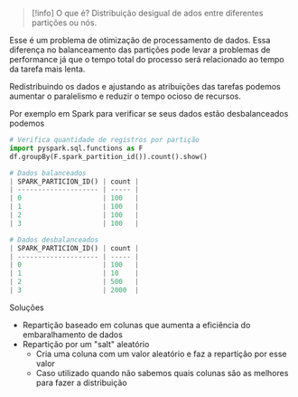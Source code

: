 
> [!info] O que é?
> Distribuição desigual de ados entre diferentes partições ou nós.

Esse é um problema de otimização de processamento de dados. Essa diferença no balanceamento das partições pode levar a problemas de performance já que o tempo total do processo será relacionado ao tempo da tarefa mais lenta.

Redistribuindo os dados e ajustando as atribuições das tarefas podemos aumentar o paralelismo e reduzir o tempo ocioso de recursos.

Por exemplo em Spark para verificar se seus dados estão desbalanceados podemos

```python
# Verifica quantidade de registros por partição
import pyspark.sql.functions as F  
df.groupBy(F.spark_partition_id()).count().show()

# Dados balanceados
| SPARK_PARTICION_ID() | count |
| -------------------- | ----- |
| 0                    | 100   |
| 1                    | 100   |
| 2                    | 100   |
| 3                    | 100   |

# Dados desbalanceados
| SPARK_PARTICION_ID() | count |
| -------------------- | ----- |
| 0                    | 100   |
| 1                    | 10    |
| 2                    | 500   |
| 3                    | 2000  |
```

Soluções

- Repartição baseado em colunas que aumenta a eficiência do embaralhamento de dados
- Repartição por um "salt" aleatório
	- Cria uma coluna com um valor aleatório e faz a repartição por esse valor
	- Caso utilizado quando não sabemos quais colunas são as melhores para fazer a distribuição


